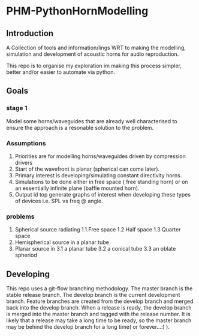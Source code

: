 # PHM-PythonHornModelling

## Introduction

A Collection of tools and information/lings WRT to making the modelling, simulation and development of acoustic horns for audio reproduction.

This repo is to organise my exploration im making this process simpler, better and/or easier to automate via python.

## Goals
### stage 1 
Model some horns/waveguides that are already well characterised to ensure the approach is a resonable solution to the problem.

### Assumptions
1. Priorities are for modelling horns/waveguides driven by compression drivers
2. Start of the wavefront is planar (spherical can come later).
3. Primary interest is developing/simulating constant directivity horns.
4. Simulations to be done either in free space ( free standing horn) or on an essentially infinite plane (baffle mounted horn).
5. Output id top generate graphs of interest when developing these types of devices i.e. SPL vs freq @ angle.

### problems
1. Spherical source radiating
  1.1.Free space
  1.2 Half space
  1.3 Quarter space
2. Hemispherical source in a planar tube
3. Planar source in 
  3.1 a planar tube
  3.2 a conical tube
  3.3 an oblate spheriod 



## Developing
This repo uses a git-flow branching methodology. The master branch is the stable release branch. The develop branch is the current development branch. Feature branches are created from the develop branch and merged back into the develop branch. When a release is ready, the develop branch is merged into the master branch and tagged with the release number. It is likely that a release may take a long time to be ready, so the master branch may be behind the develop branch for a long time( or forever...:) ). 


